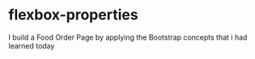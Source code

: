# flexbox-properties
I build a Food Order Page by applying the Bootstrap concepts that i had learned today
